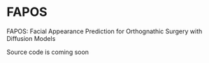 # FAPOS
FAPOS: Facial Appearance Prediction for Orthognathic Surgery with Diffusion Models

Source code is coming soon
